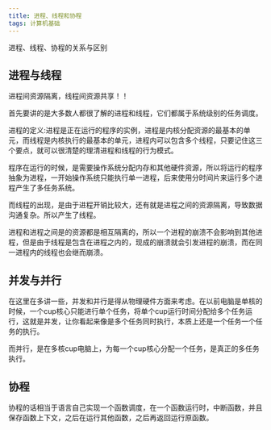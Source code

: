 ```yaml
---
title: 进程、线程和协程
tags: 计算机基础
---
```


进程、线程、协程的关系与区别

<!--more-->

## 进程与线程

进程间资源隔离，线程间资源共享！！

首先要讲的是大多数人都很了解的进程和线程，它们都属于系统级别的任务调度。

进程的定义:进程是正在运行的程序的实例，进程是内核分配资源的最基本的单元，而线程是内核执行的最基本的单元，进程内可以包含多个线程，只要记住这三个要点，就可以很清楚的理清进程和线程的行为模式。

程序在运行的时候，是需要操作系统分配内存和其他硬件资源，所以将运行的程序抽象为进程，一开始操作系统只能执行单一进程，后来使用分时间片来运行多个进程产生了多任务系统。

而线程的出现，是由于进程开销比较大，还有就是进程之间的资源隔离，导致数据沟通复杂。所以产生了线程。

进程和进程之间是的资源都是相互隔离的，所以一个进程的崩溃不会影响到其他进程，但是由于线程是包含在进程之内的，现成的崩溃就会引发进程的崩溃，而在同一进程内的线程也会继而崩溃。

## 并发与并行

在这里在多讲一些，并发和并行是得从物理硬件方面来考虑。在以前电脑是单核的时候，一个cup核心只能进行单个任务，将单个cup运行时间分配给多个任务运行，这就是并发，让你看起来像是多个任务同时执行，本质上还是一个任务一个任务的执行。

而并行，是在多核cup电脑上，为每一个cup核心分配一个任务，是真正的多任务执行。

## 协程

协程的话相当于语言自己实现一个函数调度，在一个函数运行时，中断函数，并且保存函数上下文，之后在运行其他函数，之后再返回运行原函数。